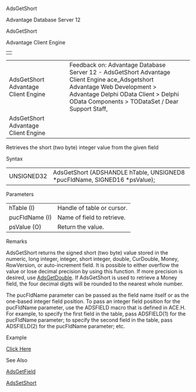 AdsGetShort




Advantage Database Server 12  

AdsGetShort

Advantage Client Engine

|  |
| --- |
|  |

|  |  |  |  |  |
| --- | --- | --- | --- | --- |
| AdsGetShort  Advantage Client Engine |  |  | Feedback on: Advantage Database Server 12 - AdsGetShort Advantage Client Engine ace\_Adsgetshort Advantage Web Development > Advantage Delphi OData Client > Delphi OData Components > TODataSet / Dear Support Staff, |  |
| AdsGetShort  Advantage Client Engine |  |  |  |  |

Retrieves the short (two byte) integer value from the given field

Syntax

|  |  |
| --- | --- |
| UNSIGNED32 | AdsGetShort (ADSHANDLE hTable,  UNSIGNED8 \*pucFldName,  SIGNED16 \*psValue); |

Parameters

|  |  |
| --- | --- |
| hTable (I) | Handle of table or cursor. |
| pucFldName (I) | Name of field to retrieve. |
| psValue (O) | Return the value. |

Remarks

AdsGetShort returns the signed short (two byte) value stored in the numeric, long integer, integer, short integer, double, CurDouble, Money, RowVersion, or auto-increment field. It is possible to either overflow the value or lose decimal precision by using this function. If more precision is desired, use [AdsGetDouble](ace_adsgetdouble.htm). If AdsGetShort is used to retrieve a Money field, the four decimal digits will be rounded to the nearest whole number.

The pucFldName parameter can be passed as the field name itself or as the one-based integer field position. To pass an integer field position for the pucFldName parameter, use the ADSFIELD macro that is defined in ACE.H. For example, to specify the first field in the table, pass ADSFIELD(1) for the pucFldName parameter; to specify the second field in the table, pass ADSFIELD(2) for the pucFldName parameter; etc.

Example

[Click Here](ace_more_examples.htm#adsgetshortexample)

See Also

[AdsGetField](ace_adsgetfield.htm)

[AdsSetShort](ace_adssetshort.htm)